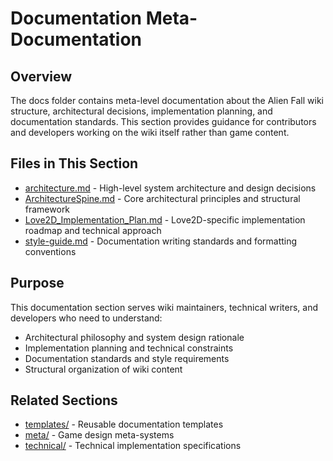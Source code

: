# Documentation Meta-Documentation

## Overview

The docs folder contains meta-level documentation about the Alien Fall wiki structure, architectural decisions, implementation planning, and documentation standards. This section provides guidance for contributors and developers working on the wiki itself rather than game content.

## Files in This Section

- [architecture.md](architecture.md) - High-level system architecture and design decisions
- [ArchitectureSpine.md](ArchitectureSpine.md) - Core architectural principles and structural framework
- [Love2D_Implementation_Plan.md](Love2D_Implementation_Plan.md) - Love2D-specific implementation roadmap and technical approach
- [style-guide.md](style-guide.md) - Documentation writing standards and formatting conventions

## Purpose

This documentation section serves wiki maintainers, technical writers, and developers who need to understand:

- Architectural philosophy and system design rationale
- Implementation planning and technical constraints
- Documentation standards and style requirements
- Structural organization of wiki content

## Related Sections

- [templates/](../templates/README.md) - Reusable documentation templates
- [meta/](../meta/README.md) - Game design meta-systems
- [technical/](../technical/README.md) - Technical implementation specifications
